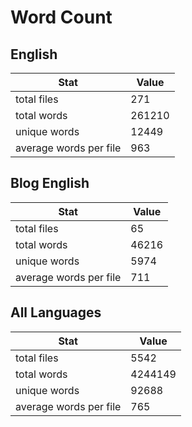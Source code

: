 # Word Count

## English

Stat | Value
---- | -----
total files | 271
total words | 261210
unique words | 12449
average words per file | 963

## Blog English

Stat | Value
---- | -----
total files | 65
total words | 46216
unique words | 5974
average words per file | 711

## All Languages

Stat | Value
---- | -----
total files | 5542
total words | 4244149
unique words | 92688
average words per file | 765
